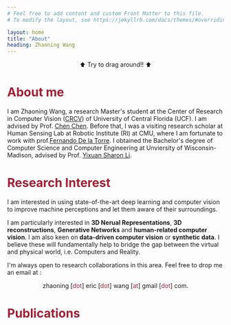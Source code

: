 ```yaml
---
# Feel free to add content and custom Front Matter to this file.
# To modify the layout, see https://jekyllrb.com/docs/themes/#overriding-theme-defaults

layout: home
title: "About"
heading: Zhaoning Wang
---
```


<p style="text-align: center;">⬆️ Try to drag around!! ⬆️</p>

# <span style="color:#A31F34"><b>About me</b></span>
I am Zhaoning Wang, a research Master's student at the Center of Research in Computer Vision ([CRCV](https://www.crcv.ucf.edu/)) of University of Central Florida (UCF). I am advised by Prof. [Chen Chen](https://www.crcv.ucf.edu/chenchen/). Before that, I was a visiting research scholar at Human Sensing Lab at Robotic Institute (RI) at CMU, where I am fortunate to work with prof.[Fernando De la Torre](https://www.cs.cmu.edu/~ftorre/). I obtained the Bachelor's degree of Computer Science and Computer Engineering at Unviersity of Wisconsin-Madison, advised by Prof. [Yixuan Sharon Li](https://pages.cs.wisc.edu/~sharonli/).


# <span style="color:#A31F34"><b>Research Interest</b></span>

I am interested in using state-of-the-art deep learning and computer vision to improve machine perceptions and let them aware of their surroundings. 

I am particularly interested in **3D Nerual Representations**, **3D reconstructions**, **Generative Networks** and **human-related computer vision**. I am also keen on **data-driven computer vision** or **synthetic data**. I believe these will fundamentally help to bridge the gap between the virtual and physical world, i.e. Computers and Reality.



I'm always open to research collaborations in this area. Feel free to drop me an email at : 

<p style=" text-align: center;">zhaoning [<span style="color:#A31F34">dot</span>] eric [<span style="color:#A31F34">dot</span>] wang [<span style="color:#A31F34">at</span>] gmail [<span style="color:#A31F34">dot</span>] com.</p>


# <span style="color:#A31F34"><b>Publications</b></span>